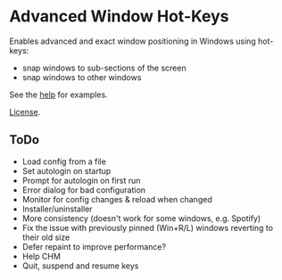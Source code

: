 Advanced Window Hot-Keys
========================

Enables advanced and exact window positioning in Windows using hot-keys:

* snap windows to sub-sections of the screen
* snap windows to other windows

See the [help](index.html) for examples.

[License](LICENSE.txt).

ToDo
-----------

- Load config from a file
- Set autologin on startup
- Prompt for autologin on first run
- Error dialog for bad configuration
- Monitor for config changes & reload when changed
- Installer/uninstaller
- More consistency (doesn't work for some windows, e.g. Spotify)
- Fix the issue with previously pinned (Win+R/L) windows reverting to their old size
- Defer repaint to improve performance?
- Help CHM
- Quit, suspend and resume keys
